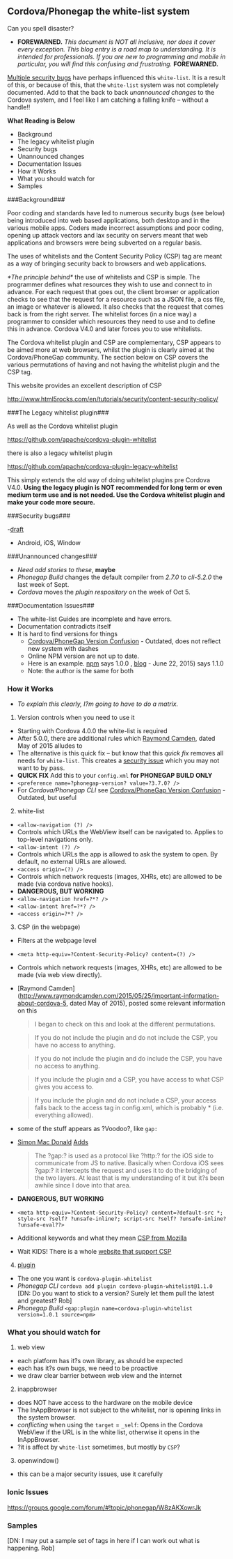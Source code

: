 ## Cordova/Phonegap the white-list system ##

Can you spell disaster? 

- **FOREWARNED.** *This document is NOT all inclusive, nor does  it cover every exception. This blog entry is a road map to understanding. It is intended for professionals. If you are new to programming and mobile in particular, you will find this confusing and frustrating.* **FOREWARNED.**

[Multiple security bugs](security-issues.md) have perhaps influenced this `white-list`. It is a result of this, or because of this, that the `white-list` system was not completely documented. Add to that the back to back *unannounced changes* to the Cordova system, and I feel like I am catching a falling knife &ndash; without a handle!!

**What Reading is Below**

- Background 
- The legacy whitelist plugin
- Security bugs
- Unannounced changes
- Documentation Issues
- How it Works
- What you should watch for
- Samples

###Background###

Poor coding and standards have led to numerous security bugs (see below) being introduced into web based applications, both desktop and in the various mobile apps. Coders made incorrect assumptions and poor coding, opening up attack vectors and lax security on servers meant that web applications and browsers were being subverted on a regular basis.

The uses of whitelists and the Content Security Policy (CSP) tag are meant as a way of bringing security back to browsers and web applications. 

*\*The principle behind\** the use of whitelists and CSP is simple. The programmer defines what resources they wish to use and connect to in advance. For each request that goes out, the client browser or application checks to see that the request for a resource such as a JSON file, a css file, an image or whatever is allowed. It also checks that the request that comes back is from the right server. The whitelist forces (in a nice way) a programmer to consider which resources they need to use and to define this in advance. Cordova V4.0 and later forces you to use whitelists. 

The Cordova whitelist plugin and CSP are complementary, CSP appears to be aimed more at web browsers, whilst the plugin is clearly aimed at the Cordova/PhoneGap community. The section below on CSP covers the various permutations of having and not having the whitelist plugin and the CSP tag.

This website provides an excellent description of CSP

http://www.html5rocks.com/en/tutorials/security/content-security-policy/

###The Legacy whitelist plugin###

As well as the Cordova whitelist plugin
 
https://github.com/apache/cordova-plugin-whitelist

there is also a legacy whitelist plugin

https://github.com/apache/cordova-plugin-legacy-whitelist

This simply extends the old way of doing whitelist plugins pre Cordova V4.0. **Using the legacy plugin is NOT recommended for long term or even medium term use and is not needed. Use the Cordova whitelist plugin and make your code more secure.** 

###Security bugs###

-[draft](security-issues.md)
- Android, iOS, Window

###Unannounced changes###

- *Need add stories to these*, **maybe**
- *Phonegap Build* changes the default compiler from *2.7.0* to *cli-5.2.0* the last week of Sept.
- *Cordova* moves the *plugin respository* on the week of Oct 5.

###Documentation Issues###
- The white-list Guides are incomplete and have errors.
- Documentation contradicts itself
- It is hard to find versions for things
  - [Cordova/PhoneGap Version Confusion](http://devgirl.org/2014/11/07/cordovaphonegap-version-confusion/) - Outdated, does not reflect new system with dashes
  - Online NPM version are not up to date.
  - Here is an example. [npm](https://www.npmjs.com/package/cordova-plugin-whitelist) says 1.0.0 , [blog](http://cordova.apache.org/news/2015/06/22/plugins-release.html) - June 22, 2015) says 1.1.0
  - Note: the author is the same for both


### How it Works ###

- *To explain this clearly, I?m going to have to do a matrix.*

1. Version controls when you need to use it
  - Starting with Cordova 4.0.0 the white-list is required
  - After 5.0.0, there are additional rules which [Raymond Camden](http://www.raymondcamden.com/2015/05/25/important-information-about-cordova-5), dated May of 2015 alludes to
  - The alternative is this quick fix &ndash; but know that this *quick fix* removes all needs for `white-list`. This creates a [security issue](http://www.androidauthority.com/google-webview-security-582363/) which you may not want to by pass.
  - **QUICK FIX** Add this to your `config.xml` **for PHONEGAP BUILD ONLY** <br />
  - `<preference name=?phonegap-version? value=?3.7.0? />`
  - For *Cordova/Phonegap CLI* see [Cordova/PhoneGap Version Confusion](http://devgirl.org/2014/11/07/cordovaphonegap-version-confusion/) - Outdated, but useful
2. white-list
  - `<allow-navigation (?) />`
  - Controls which URLs the WebView itself can be navigated to. Applies to top-level navigations only.
  - `<allow-intent (?) />`
  - Controls which URLs the app is allowed to ask the system to open. By default, no external URLs are allowed.
  - `<access origin=(?) />`
  - Controls which network requests (images, XHRs, etc) are allowed to be made (via cordova native hooks).
  - **DANGEROUS, BUT WORKING**
  - `<allow-navigation href=?*? />`
  - `<allow-intent href=?*? />`
  - `<access origin=?*? />`
3. CSP (in the webpage)
  - Filters at the webpage level
  - `<meta http-equiv=?Content-Security-Policy? content=(?) />`
  - Controls which network requests (images, XHRs, etc) are allowed to be made (via web view directly).
  - [Raymond Camden](http://www.raymondcamden.com/2015/05/25/important-information-about-cordova-5, dated May of 2015), posted some relevant information on this

    > I began to check on this and look at the different permutations.

    > If you do not include the plugin and do not include the CSP, you have no access to anything.

    > If you do not include the plugin and do include the CSP, you have no access to anything.

    > If you include the plugin and a CSP, you have access to what CSP gives you access to.

    > If you include the plugin and do not include a CSP, your access falls back to the access tag in config.xml, which is probably * (i.e. everything allowed).

  - some of the stuff appears as ?Voodoo?, like `gap:`
  - [Simon Mac Donald](http://www.google.com/url?q=http%3A%2F%2Fhi.im%2Fsimonmacdonald&sa=D&sntz=1&usg=AFQjCNEfbJmJ0IyPjk2hlk8PEZ5oZM8WNQ) [Adds](https://groups.google.com/d/msg/phonegap/DrYOdMrTssM/votSwdBvCwAJ)
    > The ?gap:? is used as a protocol like ?http:? for the iOS side to communicate from JS to native. Basically when Cordova iOS sees ?gap:? it intercepts the request and uses it to do the bridging of the two layers. At least that is my understanding of it but it?s been awhile since I dove into that area.

  - **DANGEROUS, BUT WORKING**
  - `<meta http-equiv=?Content-Security-Policy? content=?default-src *; style-src ?self? ?unsafe-inline?; script-src ?self? ?unsafe-inline? ?unsafe-eval??>`
  - Additional keywords and what they mean [CSP from Mozilla](https://developer.mozilla.org/en-US/docs/Web/Security/CSP/CSP_policy_directives#Keywords) 
  - Wait KIDS! There is a whole [website that support CSP](http://content-security-policy.com/)

4. [plugin](https://www.npmjs.com/package/cordova-plugin-whitelist)
  - The one you want is `cordova-plugin-whitelist`
  - *Phonegap CLI* `cordova add plugin cordova-plugin-whitelist@1.1.0` [DN: Do you want to stick to a version? Surely let them pull the latest and greatest? Rob]
  - *Phonegap Build* `<gap:plugin name=cordova-plugin-whitelist version=1.0.1 source=npm>`

### What you should watch for ###

1. web view
  - each platform has it?s own library, as should be expected
  - each has it?s own bugs, we need to be proactive
  - we draw clear barrier between web view and the internet 
2. inappbrowser
  - does NOT have access to the hardware on the mobile device
  - The InAppBrowser is not subject to the whitelist, nor is opening links in the system browser.
  - *conflicting* when using the `target` = `_self`: Opens in the Cordova WebView if the URL is in the white list, otherwise it opens in the InAppBrowser.
  - ?it is affect by `white-list` sometimes, but mostly by `CSP`?
3. openwindow()
  - this can be a major security issues, use it carefully

### Ionic Issues ###

https://groups.google.com/forum/#!topic/phonegap/W8zAKXowrJk

### Samples ###

[DN: I may put a sample set of tags in here if I can work out what is happening. Rob]
